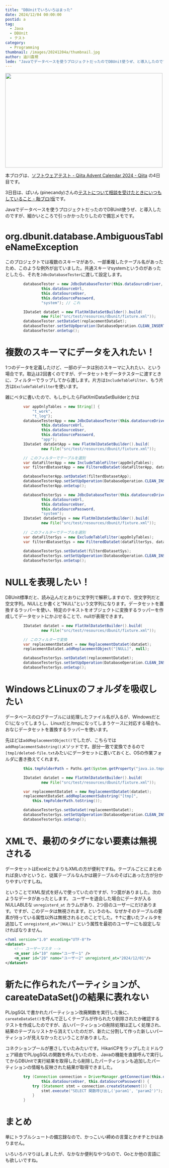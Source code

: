 ```yaml
---
title: "DBUnitでいろいろはまった"
date: 2024/12/04 00:00:00
postid: a
tag:
  - Java
  - DBUnit
  - テスト
category:
  - Programming
thumbnail: /images/20241204a/thumbnail.jpg
author: 澁川喜規
lede: "Javaでデータベースを使うプロジェクトだったのでDBUnit使うぜ、と導入したのですが、細かいところで引っかかったりしたので備忘メモです。"
---
```

<img src="/images/20241204a/dbunit.jpg" alt="" width="500" height="300">

本ブログは、[ソフトウェアテスト - Qiita Advent Calendar 2024 - Qiita](https://qiita.com/advent-calendar/2024/softwaretesting) の4日目です。

3日目は、ぱいん (pinecandy)さんの[テストについて相談を受けたときにいつもしていること - 飴ブロ(仮](https://pineapplecandy.hatenadiary.jp/entry/test-talk-over)です。

Javaでデータベースを使うプロジェクトだったのでDBUnit使うぜ、と導入したのですが、細かいところで引っかかったりしたので備忘メモです。

# org.dbunit.database.AmbiguousTableNameException

このプロジェクトでは複数のスキーマがあり、一部重複したテーブル名があったため、このような例外が出ていました。共通スキーマsystemというのがあったとしたら、それを``JdbcDatabaseTester``に渡して設定します。

```java
		databaseTester = new JdbcDatabaseTester(this.dataSourceDriver,
				this.dataSourceUrl,
				this.dataSourceUser,
				this.dataSourcePassword,
				"system"); // これ

		IDataSet dataSet = new FlatXmlDataSetBuilder().build(
				new File("src/test/resources/dbunit/fixture.xml"));
		databaseTester.setDataSet(replacementDataSet);
		databaseTester.setSetUpOperation(DatabaseOperation.CLEAN_INSERT);
		databaseTester.onSetup();
```

# 複数のスキーマにデータを入れたい！

1つのデータを定義したけど、一部のデータは別のスキーマに入れたい、という場合です。取込は2回書くのですが、データセットをデータテスターに渡すときに、フィルターでラップしてから渡します。片方は``IncludeTableFilter``、もう片方は``ExcludeTableFilter``を使います。

雑にベタに書いたので、もしかしたらFlatXmlDataSetBuilderとかは

```java
        var appOnlyTables = new String[] {
            "t_work",
            "t_log"};
		databaseTesterApp = new JdbcDatabaseTester(this.dataSourceDriver,
				this.dataSourceUrl,
				this.dataSourceUser,
				this.dataSourcePassword,
				"app");
		IDataSet dataSetApp = new FlatXmlDataSetBuilder().build(
				new File("src/test/resources/dbunit/fixture.xml"));

        // このフィルターでテーブルを選別
		var dataFilterApp = new IncludeTableFilter(appOnlyTables);
		var filterdDatasetApp = new FilteredDataSet(dataFilterApp, dataSetApp);

        databaseTesterApp.setDataSet(filterdDatasetApp);
		databaseTesterApp.setSetUpOperation(DatabaseOperation.CLEAN_INSERT);
		databaseTesterApp.onSetup();

		databaseTesterSys = new JdbcDatabaseTester(this.dataSourceDriver,
				this.dataSourceUrl,
				this.dataSourceUser,
				this.dataSourcePassword,
				"system");
		IDataSet dataSetSys = new FlatXmlDataSetBuilder().build(
				new File("src/test/resources/dbunit/fixture.xml"));
    
        // このフィルターでテーブルを選別
		var dataFilterSys = new ExcludeTableFilter(appOnlyTables);
		var filterdDatasetSys = new FilteredDataSet(dataFilterSys, dataSetSys);
  
		databaseTesterSys.setDataSet(filterdDatasetSys);
		databaseTesterSys.setSetUpOperation(DatabaseOperation.CLEAN_INSERT);
		databaseTesterSys.onSetup();
```

# NULLを表現したい！

DBUnit標準だと、読み込んだとおりに文字列で解釈しますので、空文字列だと空文字列。NULLとか書くと"NULL"という文字列になります。データセットを置換するラッパーを使い、特定のテキストをオブジェクトに変換するラッパーを作成してデータセットにかぶせることで、nullが表現できます。

```java
		IDataSet dataSet = new FlatXmlDataSetBuilder().build(
				new File("src/test/resources/dbunit/fixture.xml"));

        // このフィルターで変換
		var replacementDataSet = new ReplacementDataSet(dataSet);
		replacementDataSet.addReplacementObject("[NULL]", null);

        databaseTesterSys.setDataSet(replacementDataSet);
		databaseTesterSys.setSetUpOperation(DatabaseOperation.CLEAN_INSERT);
		databaseTesterSys.onSetup();
```

# WindowsとLinuxのフォルダを吸収したい

データベースのログテーブルには処理したファイル名が入るが、WindowsだとC:\になってしまうし、Linuxだと/tmpになってしまうケースに対応する場合も、おなじデータセットを置換するラッパーを使います。

先ほどは``addReplacementObject()``でしたが、こちらでは``addReplacementSubstring()``メソッドです。部分一致で変換できるので``[tmp]/deleted-file.txt``みたいにデータセットに書いておくと、OSの作業フォルダに書き換えてくれます。

```java
        this.tmpFolderPath = Paths.get(System.getProperty("java.io.tmpdir")).resolve("機能ID");

		IDataSet dataSet = new FlatXmlDataSetBuilder().build(
				new File("src/test/resources/dbunit/fixture.xml"));

		var replacementDataSet = new ReplacementDataSet(dataSet);
		replacementDataSet.addReplacementSubstring("[tmp]",
            this.tmpFolderPath.toString());

        databaseTesterSys.setDataSet(replacementDataSet);
		databaseTesterSys.setSetUpOperation(DatabaseOperation.CLEAN_INSERT);
		databaseTesterSys.onSetup();
```

# XMLで、最初のタグにない要素は無視される

データセットはExcelとかよりもXMLの方が便利ですね。テーブルごとにまとめれば良いかというと、従属テーブルなんかは親テーブルのそばにあった方が分かりやすいですしね。

ということでXML型式を好んで使っていたのですが、1つ罠がありました。次のようなデータがあったとします。
ユーザーを退会した場合にデータが入るNULLABLEな ``unregisterd_at`` カラムがあり、2つ目のユーザーにだけあります。ですが、このデータは無視されます。というのも、なぜかそのテーブルの要素が持っている属性以外は無視されるとのことでした。↑↑に書いたフィルタを追加して `unregisterd_at="[NULL]"` という属性を最初のユーザーにも設定しなければなりません。

```xml
<?xml version="1.0" encoding="UTF-8"?>
<dataset>
    <!-- ユーザーマスタ -->
    <m_user id="10" name="ユーザー1" />
    <m_user id="20" name="ユーザー2" unregisterd_at="2024/12/01"/>
</dataset>
```

# 新たに作られたパーティションが、careateDataSet()の結果に表れない

PL/pgSQLで書かれたパーティション改廃関数を実行した後に、``careateDataSet()``を呼んで正しくテーブルが作られたり削除されたか確認するテストを作成したのですが、古いパーティションの削除処理は正しく処理され、結果のテーブルリストから消えていたのだが、新たに分割して作った新しいパーティションが見えなかったということがありました。

コネクションプールが悪さしていたみたいです。HikariCPをラップしたミドルウェア経由でPL/pgSQLの関数を呼んでいたのを、Javaの機能を直接呼んで実行してからDBUnitで実行結果を取得したら削除したパーティションも追加したパーティションの情報も反映された結果が取得できました。

```java
		try (Connection connection = DriverManager.getConnection(this.dataSourceUrl + "?currentSchema=cmn",
				this.dataSourceUser, this.dataSourcePassword)) {
			try (Statement stmt = connection.createStatement()) {
				stmt.execute("SELECT 関数呼び出し('param1', 'param2')");
			}
		}
```

# まとめ

単にトラブルシュートの備忘録なので、かっこいい締めの言葉とかオチとかはありません。

いろいろハマりはしましたが、なかなか便利なやつなので、Goとか他の言語にも欲しいですね。

